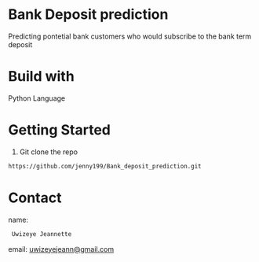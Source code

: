 # Bank Deposit prediction
Predicting pontetial bank customers who would subscribe to the bank term deposit 

# Build with
Python Language

# Getting Started
 1. Git clone the repo 
   ```sh
   https://github.com/jenny199/Bank_deposit_prediction.git
   ```
# Contact 
  name: 
  ```sh
   Uwizeye Jeannette
   ```
  email: uwizeyejeann@gmail.com  
  
